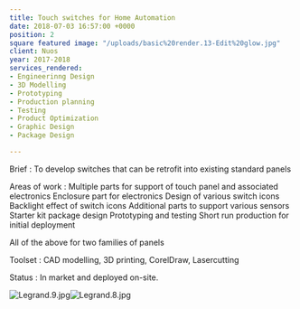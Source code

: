 ```yaml
---
title: Touch switches for Home Automation
date: 2018-07-03 16:57:00 +0000
position: 2
square featured image: "/uploads/basic%20render.13-Edit%20glow.jpg"
client: Nuos
year: 2017-2018
services_rendered:
- Engineerinng Design
- 3D Modelling
- Prototyping
- Production planning
- Testing
- Product Optimization
- Graphic Design
- Package Design

---
```

Brief : To develop switches that can be retrofit into existing standard panels

Areas of work : 
Multiple parts for support of touch panel and associated electronics
Enclosure part for electronics
Design of various switch icons
Backlight effect of switch icons
Additional parts to support various sensors
Starter kit package design
Prototyping and testing
Short run production for initial deployment

All of the above for two families of panels

Toolset :
CAD modelling, 3D printing, 
CorelDraw, Lasercutting

Status :
In market and deployed on-site. 

![Legrand.9.jpg](/uploads/Legrand.9.jpg)![Legrand.8.jpg](/uploads/Legrand.8.jpg)
